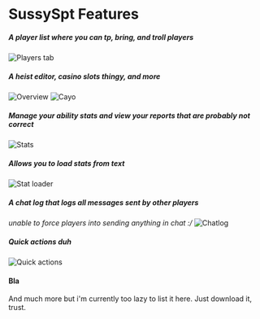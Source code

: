 
# SussySpt Features

##### A player list where you can tp, bring, and troll players
![Players tab](assets/s_online_players.png)

##### A heist editor, casino slots thingy, and more
![Overview](assets/s_online_thing_overview.png)
![Cayo](assets/s_online_thing_cayo.png)

##### Manage your ability stats and view your reports that are probably not correct
![Stats](assets/s_online_stats_other.png)

##### Allows you to load stats from text
![Stat loader](assets/s_online_stats_loader.png)

##### A chat log that logs all messages sent by other players
*unable to force players into sending anything in chat :/*
![Chatlog](assets/s_online_chatlog.png)

##### Quick actions duh
![Quick actions](assets/s_quickactions.png)

#### Bla
And much more but i'm currently too lazy to list it here.
Just download it, trust.
